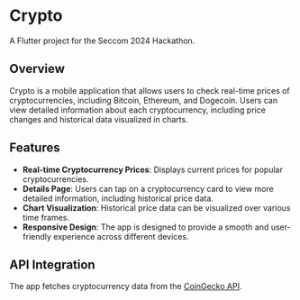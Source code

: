 # Crypto

A Flutter project for the Seccom 2024 Hackathon.

## Overview

Crypto is a mobile application that allows users to check real-time prices of cryptocurrencies, including Bitcoin, Ethereum, and Dogecoin. Users can view detailed information about each cryptocurrency, including price changes and historical data visualized in charts.

## Features

- **Real-time Cryptocurrency Prices**: Displays current prices for popular cryptocurrencies.
- **Details Page**: Users can tap on a cryptocurrency card to view more detailed information, including historical price data.
- **Chart Visualization**: Historical price data can be visualized over various time frames.
- **Responsive Design**: The app is designed to provide a smooth and user-friendly experience across different devices.

## API Integration

The app fetches cryptocurrency data from the [CoinGecko API](https://www.coingecko.com/en/api).

